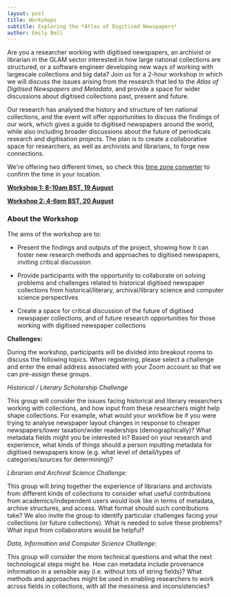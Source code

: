 ```yaml
---
layout: post
title: Workshops
subtitle: Exploring the *Atlas of Digitised Newspapers*
author: Emily Bell
---
```

Are you a researcher working with digitised newspapers, an archivist or librarian in the GLAM sector interested in how large national collections are structured, or
a software engineer developing new ways of working with largescale collections and big data? Join us for a 2-hour workshop in which we will discuss the issues
arising from the research that led to the *Atlas of Digitised Newspapers and Metadata*, and provide a space for wider discussions about digitised collections past, present and future.
  
Our research has analysed the history and structure of ten national collections, and the event will offer opportunities to discuss the findings of our work, 
which gives a guide to digitised newspapers around the world, while also including broader discussions about the future of periodicals research and digitisation projects. 
The plan is to create a collaborative space for researchers, as well as archivists and librarians, to forge new connections.
  
We're offering two different times, so check this [time zone converter](https://www.timeanddate.com/worldclock/converter.html?iso=20200515T140000&p1=136) to confirm the time 
in your location.
 
**[Workshop 1: 8-10am BST, 19 August](https://www.eventbrite.co.uk/e/114960931240)**
  
**[Workshop 2: 4-6pm BST, 20 August](https://www.eventbrite.co.uk/e/114986441542)**
  
### About the Workshop 
  
The aims of the workshop are to:

* Present the findings and outputs of the project, showing how it can foster new research methods and approaches to digitised newspapers, inviting critical discussion
  
* Provide participants with the opportunity to collaborate on solving problems and challenges related to historical digitised newspaper collections from historical/literary, 
archival/library science and computer science perspectives
  
* Create a space for critical discussion of the future of digitised newspaper collections, and of future research opportunities for those working with digitised newspaper 
collections
  
**Challenges:**

During the workshop, participants will be divided into breakout rooms to discuss the following topics. When registering, please select a challenge and enter the email 
address associated with your Zoom account so that we can pre-assign these groups.
  
*Historical / Literary Scholarship Challenge*
  
This group will consider the issues facing historical and literary researchers working with collections, and how input from these researchers might help shape 
collections. For example, what would your workflow be if you were trying to analyse newspaper layout changes in response to cheaper newspapers/lower taxation/wider readerships 
(demographically)? What metadata fields might you be interested in? Based on your research and experience, what kinds of things should a person inputting metadata for 
digitised newspapers know (e.g. what level of detail/types of categories/sources for determining)?
  
*Librarian and Archival Science Challenge:*
  
This group will bring together the experience of librarians and archivists from different kinds of collections to consider what useful contributions from academics/independent 
users would look like in terms of metadata, archive structures, and access. What format should such contributions take? We also invite the group to identify particular 
challenges facing your collections (or future collections). What is needed to solve these problems? What input from collaborators would be helpful?
  
*Data, Information and Computer Science Challenge:*
  
This group will consider the more technical questions and what the next technological steps might be. How can metadata include provenance information in a 
sensible way (i.e. without lots of string fields)? What methods and approaches might be used in enabling researchers to work across fields in collections, with all 
the messiness and inconsistencies?
